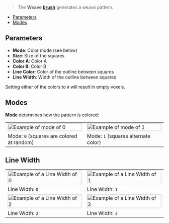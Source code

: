> The **Weave [brush](Brush-Shaders)** generates a weave pattern.

- [Parameters](#parameters)
- [Modes](#modes)

## Parameters

- **Mode**: Color mode (see below)
- **Size**: Size of the squares
- **Color A**: Color A
- **Color B**: Color B
- **Line Color**: Color of the outline between squares
- **Line Width**: Width of the outline between squares

Setting either of the colors to `0` will result in empty voxels.

## Modes

**Mode** determines how the pattern is colored:

<table>
    <tr>
        <td width="50%"><img width="100%" src="https://s3.amazonaws.com/misc.lachlanmcdonald.com/magicavoxel-shaders/0.10.0/wave_mode_0.png" alt="Example of mode of 0"></td>
        <td width="50%"><img width="100%" src="https://s3.amazonaws.com/misc.lachlanmcdonald.com/magicavoxel-shaders/0.10.0/wave_mode_1.png" alt="Example of mode of 1"></td>
    </tr>
    <tr>
        <td>Mode: <code>0</code> (squares are colored at random)</td>
        <td>Mode: <code>1</code> (squares alternate color)</td>
    </tr>
</table>

## Line Width

<table>
    <tr>
        <td width="50%"><img width="100%" src="https://s3.amazonaws.com/misc.lachlanmcdonald.com/magicavoxel-shaders/0.10.0/weave_line_width_0.png" alt="Example of a Line Width of 0"></td>
        <td width="50%"><img width="100%" src="https://s3.amazonaws.com/misc.lachlanmcdonald.com/magicavoxel-shaders/0.10.0/weave_line_width_1.png" alt="Example of a Line Width of 1"></td>
    </tr>
    <tr>
        <td>Line Width: <code>0</code></td>
        <td>Line Width: <code>1</code></td>
    </tr>
    <tr>
        <td width="50%"><img width="100%" src="https://s3.amazonaws.com/misc.lachlanmcdonald.com/magicavoxel-shaders/0.10.0/weave_line_width_2.png" alt="Example of a Line Width of 2"></td>
        <td width="50%"><img width="100%" src="https://s3.amazonaws.com/misc.lachlanmcdonald.com/magicavoxel-shaders/0.10.0/weave_line_width_3.png" alt="Example of a Line Width of 3"></td>
    </tr>
    <tr>
        <td>Line Width: <code>2</code></td>
        <td>Line Width: <code>3</code></td>
    </tr>
</table>
